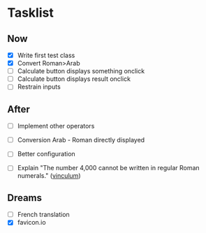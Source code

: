 # Tasklist


## Now

+ [x] Write first test class
+ [x] Convert Roman>Arab
+ [ ] Calculate button displays something onclick
+ [ ] Calculate button displays result onclick 
+ [ ] Restrain inputs

## After

+ [ ] Implement other operators
+ [ ] Conversion Arab - Roman directly displayed
+ [ ] Better configuration
+ [ ] Explain "The number 4,000 cannot be written in regular Roman numerals." ([vinculum](https://englishhistory.net/romans/roman-numerals/)) 


## Dreams

+ [ ] French translation
+ [x] favicon.io